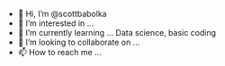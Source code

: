 - 👋 Hi, I’m @scottbabolka
- 👀 I’m interested in ...
- 🌱 I’m currently learning ... Data science, basic coding
- 💞️ I’m looking to collaborate on ...
- 📫 How to reach me ...

<!---
scottbabolka/scottbabolka is a ✨ special ✨ repository because its `README.md` (this file) appears on your GitHub profile.
You can click the Preview link to take a look at your changes.
--->
